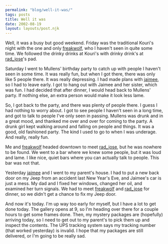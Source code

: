 ```yaml
---
permalink: "blog/well-it-was/"
tags: posts
title: Well it was
date: 2002-08-19
layout: layouts/post.njk
---
```


Well, it was a busy but good weekend. Friday was the traditional Kouri's night with the one and only <a href="http://freakwolf.livejournal.com/" class="lj-user">freakwolf</a>, who I haven't seen in quite some time. We followed the drinky drinks at Kouri's with drinky drink's at <a href="http://rad_jose.livejournal.com/" class="lj-user">rad_jose</a>'s pad. 

Saturday I went to Mullens' birthday party to catch up with people I haven't seen in some time. It was really fun, but when I got there, there was only like 5 people there. It was really depressing. I had made plans with <a href="http://jaimee.livejournal.com/" class="lj-user">jaimee</a>, so I had to leave early. I got to hang out with Jaimee and her sister, which was fun. I had decided that after dinner, I would head back to Mullens' party. If nothing else, an extra person would make it look less lame.

So, I got back to the party, and there was plenty of people there. I guess I had nothing to worry about. I got to see people I haven't seen in a long time, and got to talk to people I've only seen in passing. Mullens was drunk and in a great mood, and thanked me over and over for coming to the party. A drunk girl kept walking around and falling on people and things. It was a good, old fashioned party. The kind I used to go to when I was underage. And really, really fun.

Me and <a href="http://freakwolf.livejournal.com/" class="lj-user">freakwolf</a> headed downtown to meet <a href="http://rad_jose.livejournal.com/" class="lj-user">rad_jose</a>, but he was nowhere to be found. We went to a bar where we knew some people, but it was loud and lame. I like nice, quiet bars where you can actually talk to people. This bar was not that.

Yesterday <a href="http://jaimee.livejournal.com/" class="lj-user">jaimee</a> and I went to my parent's house. I had to put a new back door on my Jeep from an accident last New Year's Eve, and Jaimee's car is just a mess. My dad and I fixed her windows, changed her oil, and examined her turn signals. We had to meet <a href="http://freakwolf.livejournal.com/" class="lj-user">freakwolf</a> and <a href="http://rad_jose.livejournal.com/" class="lj-user">rad_jose</a> for dinner, so we didn't get a chance to fix my Jeep door.

And now it's today. I'm up way too early for myself, but I have a lot to get done today. The gallery opens at 9, so I'm heading over there for a couple hours to get some frames done. Then, my mystery packages are (hopefully) arriving today, so I need to get out to my parent's to pick them up and inspect the contents. The UPS tracking system says my tracking number (that worked yesterday) is invalid. I hope that my packages are still delivered, or I'm going to be really sad.